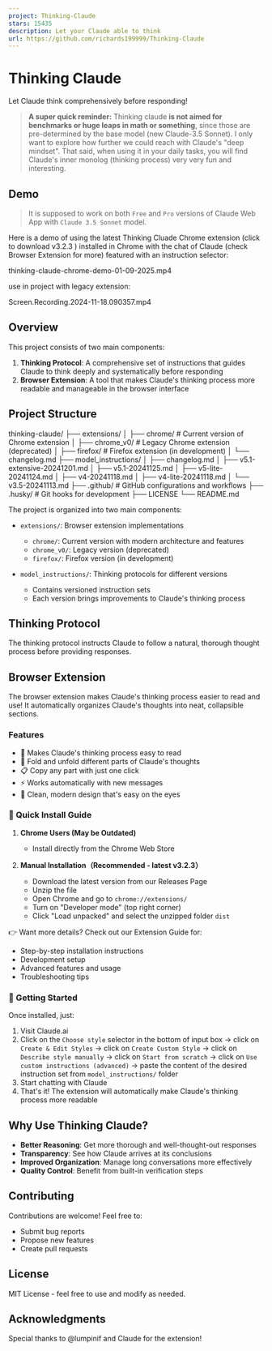 ```yaml
---
project: Thinking-Claude
stars: 15435
description: Let your Claude able to think
url: https://github.com/richards199999/Thinking-Claude
---
```


Thinking Claude
===============

Let Claude think comprehensively before responding!

> **A super quick reminder:** Thinking claude **is not aimed for benchmarks or huge leaps in math or something**, since those are pre-determined by the base model (new Claude-3.5 Sonnet). I only want to explore how further we could reach with Claude's "deep mindset". That said, when using it in your daily tasks, you will find Claude's inner monolog (thinking process) very very fun and interesting.

Demo
----

> It is supposed to work on both `Free` and `Pro` versions of Claude Web App with `Claude 3.5 Sonnet` model.

Here is a demo of using the latest Thinking Cluade Chrome extension (click to download v3.2.3 ) installed in Chrome with the chat of Claude (check Browser Extension for more) featured with an instruction selector:

thinking-claude-chrome-demo-01-09-2025.mp4

use in project with legacy extension:

Screen.Recording.2024-11-18.090357.mp4

Overview
--------

This project consists of two main components:

1.  **Thinking Protocol**: A comprehensive set of instructions that guides Claude to think deeply and systematically before responding
2.  **Browser Extension**: A tool that makes Claude's thinking process more readable and manageable in the browser interface

Project Structure
-----------------

thinking-claude/
├── extensions/
│   ├── chrome/          # Current version of Chrome extension
│   ├── chrome\_v0/       # Legacy Chrome extension (deprecated)
│   ├── firefox/         # Firefox extension (in development)
│   └── changelog.md
├── model\_instructions/
│   ├── changelog.md
│   ├── v5.1-extensive-20241201.md
│   ├── v5.1-20241125.md
│   ├── v5-lite-20241124.md
│   ├── v4-20241118.md
│   ├── v4-lite-20241118.md
│   └── v3.5-20241113.md
├── .github/             # GitHub configurations and workflows
├── .husky/             # Git hooks for development
├── LICENSE
└── README.md

The project is organized into two main components:

-   `extensions/`: Browser extension implementations
    
    -   `chrome/`: Current version with modern architecture and features
    -   `chrome_v0/`: Legacy version (deprecated)
    -   `firefox/`: Firefox version (in development)
-   `model_instructions/`: Thinking protocols for different versions
    
    -   Contains versioned instruction sets
    -   Each version brings improvements to Claude's thinking process

Thinking Protocol
-----------------

The thinking protocol instructs Claude to follow a natural, thorough thought process before providing responses.

Browser Extension
-----------------

The browser extension makes Claude's thinking process easier to read and use! It automatically organizes Claude's thoughts into neat, collapsible sections.

### Features

-   🎯 Makes Claude's thinking process easy to read
-   🔄 Fold and unfold different parts of Claude's thoughts
-   📋 Copy any part with just one click
-   ⚡ Works automatically with new messages
-   🎨 Clean, modern design that's easy on the eyes

### 🚀 Quick Install Guide

1.  **Chrome Users (May be Outdated)**
    
    -   Install directly from the Chrome Web Store
2.  **Manual Installation（Recommended - latest v3.2.3）**
    
    -   Download the latest version from our Releases Page
    -   Unzip the file
    -   Open Chrome and go to `chrome://extensions/`
    -   Turn on "Developer mode" (top right corner)
    -   Click "Load unpacked" and select the unzipped folder `dist`

👉 Want more details? Check out our Extension Guide for:

-   Step-by-step installation instructions
-   Development setup
-   Advanced features and usage
-   Troubleshooting tips

### 🎉 Getting Started

Once installed, just:

1.  Visit Claude.ai
2.  Click on the `Choose style` selector in the bottom of input box -> click on `Create & Edit Styles` -> click on `Create Custom Style` -> click on `Describe style manually` -> click on `Start from scratch` -> click on `Use custom instructions (advanced)` -> paste the content of the desired instruction set from `model_instructions/` folder
3.  Start chatting with Claude
4.  That's it! The extension will automatically make Claude's thinking process more readable

Why Use Thinking Claude?
------------------------

-   **Better Reasoning**: Get more thorough and well-thought-out responses
-   **Transparency**: See how Claude arrives at its conclusions
-   **Improved Organization**: Manage long conversations more effectively
-   **Quality Control**: Benefit from built-in verification steps

Contributing
------------

Contributions are welcome! Feel free to:

-   Submit bug reports
-   Propose new features
-   Create pull requests

License
-------

MIT License - feel free to use and modify as needed.

Acknowledgments
---------------

Special thanks to @lumpinif and Claude for the extension!

